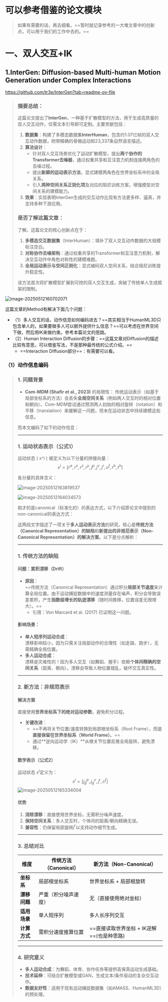 # 可以参考借鉴的论文模块

> 如果有需要的话，再去细看。==暂时就记录参考的一大堆文章中的创新点，可以用于我们的工作中去的。==



# 一、双人交互+IK

## 1.InterGen: Diffusion-based Multi-human Motion Generation under Complex Interactions

https://github.com/tr3e/InterGen?tab=readme-ov-file

> ### 摘要总结：
> 这篇论文提出了**InterGen**，一种基于扩散模型的方法，用于生成高质量的双人交互动作，仅需文本引导即可定制。主要贡献包括：
> 1. **数据集**：构建了多模态数据集**InterHuman**，包含约1.07亿帧的双人交互动作数据，附带精确的骨骼运动和23,337条自然语言描述。
> 2. **算法设计**：
>    - 针对双人交互场景优化了运动扩散模型，提出**两个协作的Transformer去噪器**，通过权重共享和互注意力机制连接两角色的去噪过程。
>    - 提出**新颖的运动表示方法**，显式建模两角色在世界坐标系中的全局关系。
>    - 引入**两种空间关系正则化项**及对应的阻尼训练方案，增强模型对空间关系的建模能力。
> 3. **效果**：实验表明InterGen生成的交互动作比现有方法更多样、逼真，并支持多种下游应用。
>
> ### 是否了解这篇文章：
> 了解。这篇论文的核心创新点在于：
> 1. **多模态交互数据集**（InterHuman）：填补了双人交互动作数据的大规模标注空白。
> 2. **对称协作去噪架构**：通过权重共享的Transformer和互注意力机制，解决交互动作中角色对称性的建模难题。
> 3. **全局运动表示与空间正则化**：显式编码双人空间关系，结合阻尼训练提升稳定性。
>
> 该方法首次将扩散模型扩展到可控的双人交互生成，突破了传统单人生成框架的限制。

![image-20250512160702071](./assets/image-20250512160702071.png)

这篇文章的Method有解决下面几个问题：

- （1）多人交互的话，动作信息如何编码进去？==其实相当于HumanML3D只包含单人的，如果要做多人可以额外提供什么信息？==可以考虑在世界空间下做，然后用IK来做约束。参考本篇论文的思路。
- （2）Human Interaction Diffusion的步骤：==这篇文章对Diffusion的描述比较有意思，可以借鉴写法，不是那种最传统的公式介绍。==
  - ==Interaction Diffusion部分==：有需要可以看。



### （1）动作信息编码

> ### **1. 问题背景**
>
> - **Com-MDM (Shafir et al., 2023)** 的局限性：
>   传统运动表示（如基于局部坐标系的方法）会丢失**全局空间关系**（例如两人交互时的相对位置和朝向）。Com-MDM尝试通过预测两人初始的相对旋转（rotation）和平移（translation）来缓解这一问题，但未在运动状态中持续建模这些信息。
>
> 而本文编码了如下的动作信息：
>
> ---
>
> ### **1. 运动状态表示（公式1）**
> 运动状态 \( x^i \) 被定义为以下分量的拼接向量：  
> $$
> x^i = [r^a, r^x, r^z, r^y, j^p, j^v, j^r, c^f, r^h, t^h]
> $$
>
> 各分量的具体含义：  
>
> ![image-20250512163819537](./assets/image-20250512163819537.png)
>
> ![image-20250512164034573](./assets/image-20250512164034573.png)
>
> 刚才的是canonical（标准化的）的表达方式，以下介绍原论文中提到的non-canonical的表达方式：
>
> 这两段文字描述了一项关于**多人运动表示方法**的研究，核心是**传统方法（Canonical Representation）的缺陷**和**新提出的非规范表示（Non-Canonical Representation）的解决方案**。以下是分点解析：
>
> ---
>
> ### **1. 传统方法的缺陷**
> #### **问题：累积漂移（Drift）**
> - **原因**：  
>   ==传统方法（Canonical Representation）通过积分**局部关节速度**来计算全局位置。由于运动捕捉数据中的速度测量存在噪声，积分会导致误差累积，产生**指数级增长的轨迹漂移**（随时间推移，位置误差无限增大）。==
>   - 引用：Von Marcard et al. (2017) 已证明这一问题。
>
> #### **影响场景**：
> - **单人短序列运动合成**：  
>   漂移影响较小，因为只需关注局部动作的合理性（如走路、跑步），无需精确全局位置。  
> - **多人运动合成**：  
>   漂移是灾难性的！因为多人交互（如舞蹈、握手）依赖**个体间精确的空间关系**（距离、朝向）。漂移会导致人物位置错乱，破坏交互真实性。
>
> ---
>
> ### **2. 新方法：非规范表示**
> #### **解决方案**  
> 直接使用**世界坐标系下的绝对运动参数**，避免积分过程。  
> - **关键改进**：  
>   - ==不再将关节位置/速度转换到局部根坐标系（Root Frame），而是**直接保留在世界坐标系（World Frame）**。==
>   - 通过**逆向运动学（IK）**从根关节位置反推全局旋转，避免漂移。
>
> #### **数学表示（公式2）**  
> 运动状态 $x^i$定义为：  
> $$
> x^i = [j_g^p, j_g^v, j^r, c^f]
> $$
> ![image-20250512165334004](./assets/image-20250512165334004.png)
>
> #### **优势**  
>
> 1. **消除漂移**：直接使用世界坐标，无需积分噪声速度。  
> 2. **保持空间关系**：多人交互时，个体间的距离/朝向精确无误。  
> 3. **兼容性**：仍保留局部旋转$j^r$以支持动作细节生成。
>
> ---
>
> ### **3. 总结对比**
> | **维度**     | **传统方法（Canonical）** | **新方法（Non-Canonical）**               |
> | ------------ | ------------------------- | ----------------------------------------- |
> | **坐标系**   | 局部根坐标系              | 世界坐标系 + 局部根旋转                   |
> | **漂移问题** | 严重（积分噪声速度）      | 无（直接使用绝对坐标）                    |
> | **适用场景** | 单人短序列                | 多人长序列交互                            |
> | **计算方式** | 需积分速度推算位置        | ==直接读取世界坐标 + IK逆解==(也是种思路) |
>
> ---
>
> ### **4. 研究意义**
> - **多人运动合成**：为舞蹈、体育、协作任务等提供高保真运动生成基础。  
> - **技术延伸**：可结合扩散模型或GAN，生成文本/条件驱动的复杂交互动作。  
> - **数据友好性**：适用于现有运动捕捉数据集（如AMASS、HumanML3D）的预处理。
>

